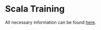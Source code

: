 # Scala Training
All necessary information can be found [here](https://thecrafterja.github.io/training).